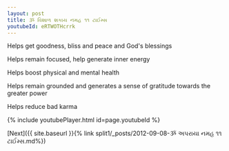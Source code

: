 ```yaml
---
layout: post
title: ૐ વિશાળ શકાય નમહ ૧૧ ટાઈમ્સ
youtubeId: eRTWOTHcrrk
---
```

 
 
Helps get goodness, bliss and peace and God's blessings
 
Helps remain focused, help generate inner energy 
 
Helps boost physical and mental health 
 
Helps remain grounded and generates a sense of gratitude towards the greater power 
 
Helps reduce bad karma
 
 
 
 


{% include youtubePlayer.html id=page.youtubeId %}
 
[Next]({{ site.baseurl }}{% link  split1/_posts/2012-09-08-ૐ અપરાયા નમહ ૧૧ ટાઈમ્સ.md%})
 
